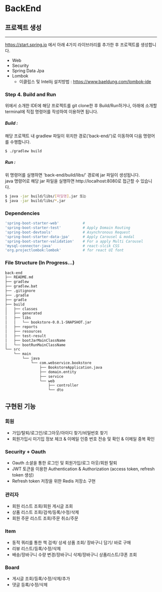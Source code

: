 # BackEnd

## 프로젝트 생성

---

https://start.spring.io 에서 아래 4가지 라이브러리를 추가한 후 프로젝트를 생성합니다.

- Web 
- Security
- Spring Data Jpa
- Lombok
  - 이클립스 및 Intellij 설치방법 : https://www.baeldung.com/lombok-ide

### Step 4. Build and Run
위에서 소개한 IDE에 해당 프로젝트를 git clone한 후 Build/Run하거나, 아래에 소개할 terminal에 직접 명령어를 작성하여 이용하면 됩니다.

##### Build : 
해당 프로젝트 내 gradlew 파일이 위치한 경로('back-end/')로 이동하여 다음 명령어를 수행합니다.
```bash
$ ./gradlew build
```

##### Run :
위 명령어를 실행하면 'back-end/build/libs/' 경로에 jar 파일이 생성됩니다.<br/>
java 명령어로 해당 jar 파일을 실행하면 http://localhost:8080로 접근할 수 있습니다.
```bash
$ java -jar build/libs/[파일명].jar 또는
$ java -jar build/libs/*.jar
```


### Dependencies

```bash
'spring-boot-starter-web'           #
'spring-boot-starter-test'          # Apply Domain Routing
'spring-boot-devtools'              # Asynchronous Request
'spring-boot-starter-data-jpa'      # Apply Carousel & modal
'spring-boot-starter-validation'    # For a apply Multi Carousel
'mysql-connector-java'              # react-slcik CSS
'org.projectlombok:lombok'          # for react UI font
```


### File Structure (In Progress...)

```markdown
back-end
├── README.md
├── gradlew
├── gradlew.bat
├── .gitignore
├── .gradle
├── gradle
├── build
│   ├── classes
│   ├── generated
│   ├── libs
│   │   └── bookstore-0.0.1-SNAPSHOT.jar
│   ├── reports
│   ├── resources
│   ├── test-result
│   ├── bootJarMainClassName
│   └── bootRunMainClassName
└── src
    └── main
    	└── java
    	    └── com.webservice.bookstore	
                ├── BookstoreApplication.java
                ├── domain.entity
                ├── service
                └── web
                    ├── controller
                    └── dto
```


## 구현된 기능

### 회원
- 가입/탈퇴/로그인/로그아웃/아이디 찾기/비밀번호 찾기
- 회원가입시 미기입 정보 체크 & 이메일 인증 번호 전송 및 확인 & 이메일 중복 확인

### Security + Oauth
- Oauth 소셜을 통한 로그인 및 회원가입/로그 아웃/회원 탈퇴
- JWT 토큰을 이용한 Authentication & Authorization (access token, refresh token 생성)
- Refresh token 저장을 위한 Redis 저장소 구현

### 관리자
- 회원 리스트 조회/회원 게시글 조회
- 상품 리스트 조회/검색/등록/수정/삭제
- 회원 주문 리스트 조회/주문 취소/주문 

### Item
- 동적 쿼리를 통한 책 검색/ 상세 상품 조회/ 장바구니 담기/ 바로 구매
- 리뷰 리스트/등록/수정/삭제
- 배송/장바구니 수량 변경/장바구니 삭제/장바구니 상품리스트/쿠폰 조회

### Board
- 게시글 조회/등록/수정/삭제/추가
- 댓글 등록/수정/삭제
